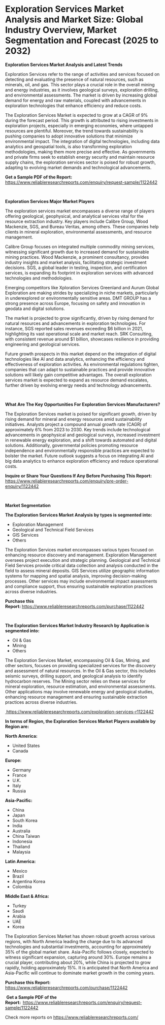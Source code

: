 <p><h1>Exploration Services Market Analysis and Market Size: Global Industry Overview, Market Segmentation and Forecast (2025 to 2032)</h1></p><p><strong>Exploration Services Market Analysis and Latest Trends</strong></p>
<p><p>Exploration Services refer to the range of activities and services focused on detecting and evaluating the presence of natural resources, such as minerals, oil, and gas. This sector plays a crucial role in the overall mining and energy industries, as it involves geological surveys, exploration drilling, and environmental assessments. The market is driven by increasing global demand for energy and raw materials, coupled with advancements in exploration technologies that enhance efficiency and reduce costs.</p><p>The Exploration Services Market is expected to grow at a CAGR of 9% during the forecast period. This growth is attributed to rising investments in exploration projects, especially in emerging economies, where untapped resources are plentiful. Moreover, the trend towards sustainability is pushing companies to adopt innovative solutions that minimize environmental impact. The integration of digital technologies, including data analytics and geospatial tools, is also transforming exploration methodologies, making them more precise and effective. As governments and private firms seek to establish energy security and maintain resource supply chains, the exploration services sector is poised for robust growth, adapting to evolving market demands and technological advancements.</p></p>
<p><strong>Get a Sample PDF of the Report:&nbsp;</strong> <a href="https://www.reliableresearchreports.com/enquiry/request-sample/1122442?utm_campaign=3257&utm_medium=2&utm_source=Github&utm_content=ia&utm_term=10032025&utm_id=exploration-services">https://www.reliableresearchreports.com/enquiry/request-sample/1122442</a></p>
<p>&nbsp;</p>
<p><strong>Exploration Services Major Market Players</strong></p>
<p><p>The exploration services market encompasses a diverse range of players offering geological, geophysical, and analytical services vital for the resource extraction industry. Key players include Calibre Group, Wood Mackenzie, SGS, and Bureau Veritas, among others. These companies help clients in mineral exploration, environmental assessments, and resource management.</p><p>Calibre Group focuses on integrated multiple commodity mining services, witnessing significant growth due to increased demand for sustainable mining practices. Wood Mackenzie, a prominent consultancy, provides industry insights and market analysis, facilitating strategic investment decisions. SGS, a global leader in testing, inspection, and certification services, is expanding its footprint in exploration services with advanced technologies and methodologies.</p><p>Emerging competitors like Xploration Services Greenland and Aurum Global Exploration are making strides by specializing in niche markets, particularly in underexplored or environmentally sensitive areas. DMT GROUP has a strong presence across Europe, focusing on safety and innovation in geodata and digital solutions.</p><p>The market is projected to grow significantly, driven by rising demand for natural resources and advancements in exploration technologies. For instance, SGS reported sales revenues exceeding $6 billion in 2021, highlighting its vast operational scale and market reach. SRK Consulting, with consistent revenue around $1 billion, showcases resilience in providing engineering and geological services.</p><p>Future growth prospects in this market depend on the integration of digital technologies like AI and data analytics, enhancing the efficiency and effectiveness of exploration activities. As environmental regulations tighten, companies that can adapt to sustainable practices and provide innovative solutions will likely gain competitive advantages. The overall exploration services market is expected to expand as resource demand escalates, further driven by evolving energy needs and technology advancements.</p></p>
<p>&nbsp;</p>
<p><strong>What Are The Key Opportunities For Exploration Services Manufacturers?</strong></p>
<p><p>The Exploration Services market is poised for significant growth, driven by rising demand for mineral and energy resources amid sustainability initiatives. Analysts project a compound annual growth rate (CAGR) of approximately 6% from 2023 to 2030. Key trends include technological advancements in geophysical and geological surveys, increased investment in renewable energy exploration, and a shift towards automated and digital solutions. Additionally, governmental policies promoting resource independence and environmentally responsible practices are expected to bolster the market. Future outlook suggests a focus on integrating AI and big data analytics to enhance exploration efficiency and reduce operational costs.</p></p>
<p><strong>Inquire or Share Your Questions If Any Before Purchasing This Report:</strong> <a href="https://www.reliableresearchreports.com/enquiry/pre-order-enquiry/1122442?utm_campaign=3257&utm_medium=2&utm_source=Github&utm_content=ia&utm_term=10032025&utm_id=exploration-services">https://www.reliableresearchreports.com/enquiry/pre-order-enquiry/1122442</a></p>
<p>&nbsp;</p>
<p><strong>Market Segmentation</strong></p>
<p><strong>The Exploration Services Market Analysis by types is segmented into:</strong></p>
<p><ul><li>Exploration Management</li><li>Geological and Technical Field Services</li><li>GIS Services</li><li>Others</li></ul></p>
<p><p>The Exploration Services market encompasses various types focused on enhancing resource discovery and management. Exploration Management oversees project execution and strategic planning. Geological and Technical Field Services provide critical data collection and analysis conducted in the field to assess mineral deposits. GIS Services utilize geographic information systems for mapping and spatial analysis, improving decision-making processes. Other services may include environmental impact assessments and compliance support, thus ensuring sustainable exploration practices across diverse industries.</p></p>
<p><strong>Purchase this Report:&nbsp;</strong><a href="https://www.reliableresearchreports.com/purchase/1122442?utm_campaign=3257&utm_medium=2&utm_source=Github&utm_content=ia&utm_term=10032025&utm_id=exploration-services">https://www.reliableresearchreports.com/purchase/1122442</a></p>
<p>&nbsp;</p>
<p><strong>The Exploration Services Market Industry Research by Application is segmented into:</strong></p>
<p><ul><li>Oil & Gas</li><li>Mining</li><li>Others</li></ul></p>
<p><p>The Exploration Services Market, encompassing Oil & Gas, Mining, and other sectors, focuses on providing specialized services for the discovery and assessment of natural resources. In the Oil & Gas sector, this includes seismic surveys, drilling support, and geological analysis to identify hydrocarbon reserves. The Mining sector relies on these services for mineral exploration, resource estimation, and environmental assessments. Other applications may involve renewable energy and geological studies, enhancing resource management and ensuring sustainable extraction practices across diverse industries.</p></p>
<p><a href="https://www.reliableresearchreports.com/exploration-services-r1122442?utm_campaign=3257&utm_medium=2&utm_source=Github&utm_content=ia&utm_term=10032025&utm_id=exploration-services">&nbsp;https://www.reliableresearchreports.com/exploration-services-r1122442</a></p>
<p><strong>In terms of Region, the Exploration Services Market Players available by Region are:</strong></p>
<p>
    <p> <strong> North America: </strong>
        <ul>
            <li>United States</li>
            <li>Canada</li>
        </ul>
        </p> 
    <p> <strong> Europe: </strong>
        <ul>
            <li>Germany</li>
            <li>France</li>
            <li>U.K.</li>
            <li>Italy</li>
            <li>Russia</li>
        </ul>
        </p> 
    <p> <strong> Asia-Pacific: </strong>
        <ul>
            <li>China</li>
            <li>Japan</li>
            <li>South Korea</li>
            <li>India</li>
            <li>Australia</li>
            <li>China Taiwan</li>
            <li>Indonesia</li>
            <li>Thailand</li>
            <li>Malaysia</li>
        </ul>
        </p> 
    <p> <strong> Latin America: </strong>
        <ul>
            <li>Mexico</li>
            <li>Brazil</li>
            <li>Argentina Korea</li>
            <li>Colombia</li>
        </ul>
        </p> 
    <p> <strong> Middle East & Africa: </strong>
        <ul>
            <li>Turkey</li>
            <li>Saudi</li>
            <li>Arabia</li>
            <li>UAE</li>
            <li>Korea</li>
        </ul>
    </p>
    </p>
<p><p>The Exploration Services Market has shown robust growth across various regions, with North America leading the charge due to its advanced technologies and substantial investments, accounting for approximately 35% of the global market share. Asia-Pacific follows closely, expected to witness significant expansion, capturing around 30%. Europe remains a crucial player, contributing about 20%, while China is projected to grow rapidly, holding approximately 15%. It is anticipated that North America and Asia-Pacific will continue to dominate market growth in the coming years.</p></p>
<p><strong>Purchase this Report: </strong><a href="https://www.reliableresearchreports.com/purchase/1122442?utm_campaign=3257&utm_medium=2&utm_source=Github&utm_content=ia&utm_term=10032025&utm_id=exploration-services">https://www.reliableresearchreports.com/purchase/1122442</a></p>
<p>&nbsp;<strong>Get a Sample PDF of the Report:&nbsp;&nbsp;</strong><a href="https://www.reliableresearchreports.com/enquiry/request-sample/1122442?utm_campaign=3257&utm_medium=2&utm_source=Github&utm_content=ia&utm_term=10032025&utm_id=exploration-services">https://www.reliableresearchreports.com/enquiry/request-sample/1122442</a></p>
<p><strong></strong></p>
<p>Check more reports on <a href="https://www.reliableresearchreports.com/?utm_campaign=3257&utm_medium=2&utm_source=Github&utm_content=ia&utm_term=10032025&utm_id=exploration-services">https://www.reliableresearchreports.com/</a></p>